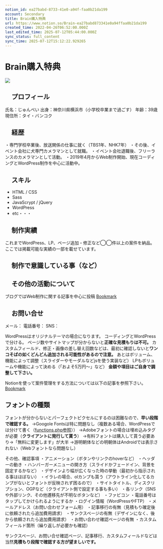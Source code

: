 ```yaml
---
notion_id: ea27babd-8733-41e0-a94f-faa0b21da199
account: Secondary
title: Brain購入特典
url: https://www.notion.so/Brain-ea27babd873341e0a94ffaa0b21da199
created_time: 2022-04-26T06:52:00.000Z
last_edited_time: 2025-07-12T05:44:00.000Z
sync_status: full_content
sync_time: 2025-07-12T15:12:22.929265
---
```

# Brain購入特典

  ![](https://prod-files-secure.s3.us-west-2.amazonaws.com/d58fe38c-a9d4-4466-aed9-85604b7b2c6d/73022ab0-89c5-4625-ad0b-45a44e259874/favicon.png?X-Amz-Algorithm=AWS4-HMAC-SHA256&X-Amz-Content-Sha256=UNSIGNED-PAYLOAD&X-Amz-Credential=ASIAZI2LB4667TJUKRAH%2F20250719%2Fus-west-2%2Fs3%2Faws4_request&X-Amz-Date=20250719T060450Z&X-Amz-Expires=3600&X-Amz-Security-Token=IQoJb3JpZ2luX2VjEIX%2F%2F%2F%2F%2F%2F%2F%2F%2F%2FwEaCXVzLXdlc3QtMiJHMEUCIGaZMCoNeyvWjTTS0wdHQ3y8MEa4Qf0e8E7T4swHCRq8AiEAn4oQZ2i7Hg265riOZ3frytRSsxAX3fmwaRkVoD7iqd4qiAQInv%2F%2F%2F%2F%2F%2F%2F%2F%2F%2FARAAGgw2Mzc0MjMxODM4MDUiDDy7qLFHZ505lRfN5yrcA6byzyiN8SSUmDwWK6S3SYVk0ruUykwC0PgbSisNSdw2gW4rGgqyOGyWHMXT8%2BbRSsT3p4MtLypz91kxyXZugMtwWk2Xt1Y%2F5NfcNjCNslJvxUJn9omvuN9fft3ZaitpiWKMfyblttXaLTTg4HOgn9xZKLZ%2FVq0TbGB8v9JppzIE8G5soGbwDQaZbZELnT4hHUWigJ6GkztJug%2B%2BUTV4QRk1dYDSHdKCTO9WXMge9qiityBL6xgv6LExfqMivaOh7GcS9JQFxPA%2FKvtAkS4dwkiTY3RUbNUKmJogmOLaj3zNNI7nAMlEN1ORnN3kyO9NJIvKodfF1tpEsGkyGdK2wFTlzsXWCymx%2BJEYDBNjpHAFns1manfQ5hr9Ho5cB45YZSxNUDpZe%2BL09Z630s%2BggVDv4lqDamutd0iRFYDDzLseFXNQ1Awv2HB3kgbaTXsgQt1ZULr8CfqRaBc%2FXGZDxI02TgOjMiLicMaXInkWOb2%2Bjx%2FbSvxCC8A3543yiARFHFeMIiOWh54S%2F%2Bf%2Byi7pSOnJsjCLiviUfeU2pVZm4v35%2FZlX2Fxm0OZ7QyKFHefjIjONY3d8%2BPvA9BwjWUhtQcm9%2BhYLgwrBodvN3HUh8n%2FRqvlTR8OM7rOfIm%2FlMN3F7MMGOqUBlZxxld%2BDhuODKJWtqr%2F8RfB9eK%2FKMo%2F7vO48HPpDzDJXV5moGsaDoVBjmzU5fot30IzseUgkDz6A9F77qJoF1Sa83xnM8tX%2Bu8rYRUiFiEQQw9l8XMstcfOwFYY%2B0kUYKynhkxIH%2FVVk8bqQ8UG6K2sh16k3U1zREYlOu3wtf3JmTx9Y3E7u%2FFV7gsMZ4l0CnCPdfO6d8Mhz0OGVN%2FgpNH%2BgcU6X&X-Amz-Signature=ef9e665cb7c0522311266521d5cc96bfb25e0117d22385045967559e97cd7715&X-Amz-SignedHeaders=host&x-amz-checksum-mode=ENABLED&x-id=GetObject)
  ## 　プロフィール
  
  氏名：じゅんぺい
  出身：神奈川県横浜市（小学校卒業まで過ごす）
  年齢：39歳
  現住所：タイ・バンコク
  
  ## 　経歴
  
  ・専門学校卒業後、放送関係の仕事に就く（TBS1年、NHK7年）
  ・その後、イベント会社に犬専門カメラマンとして就職。
  ・イベント会社退職後、フリーランスのカメラマンとして活動。
  ・2019年4月からWeb制作開始、現在コーディングとWordPress制作を中心に活動中。
  
  ## 　スキル
  
  - HTML / CSS
  - Sass
  - JavaScrypt / jQuery 
  - WordPress
  - etc・・・
  
  ## 　制作実績
  
  これまでWordPress、LP、ページ追加・修正など◯◯件以上の案件を納品。
  ここでは掲載可能な実績の一部を載せています。
  
  
  ## 　制作で意識している事（など）
  
  
  
  ## 　その他の活動について
  
  ブログではWeb制作に関する記事を中心に投稿
  [Bookmark](https://junpei-sugiyama.com/)
  
  ## 　お問い合せ
  
  メール：
  電話番号：
  SNS：
  
  WordPressはオリジナルテーマの場合になります。
  コーディングとWordPressで分ける。
  ページ数やサイトマップが分からないと**正確な見積もりは不可。**
  カスタムフィールド、修正・画像の差し替え回数などは、最初に確認しないと**ワンコそばの如くどんどん追加される可能性があるので注意。**
  あとはボリューム、機能によって調整（スライダーやモーダルなどjsを使う実装など）
  LPもボリュームや機能によって決める（「およそ5万円〜」など）
  **金額や項目はご自身で調整して下さい。**
  
  
  
  
  Notionを使って案件管理をする方法については以下の記事を参照下さい。
  [Bookmark](https://junpei-sugiyama.com/notion-management-list/)
  
  
  ## **フォントの種類**
  フォントが分からないとパーフェクトピクセルにするのは困難なので、**早い段階で確認する。**
  →Googole Fontsは特に問題なし（複数ある場合、WordPressでは分けて書く（[functions.php参照](/479c64bb695b40748befd665af7f3cb6)））
  →Adobeフォントの場合は埋め込みタグが必要（**クライアントに発行して貰う**）
  →有料フォントは購入して貰う必要あり→「無料に変更します」が大半
  →游明朝体などの明朝体はAndroidでは表示されない（Webフォントなら問題なし）
  
  その他、確認事項
  ・アニメーション（ボタンやリンクのhoverなど）
  ・ヘッダーの動き
  ・ハンバーガーメニューの開き方（スライドかフェードイン、背景を固定するかなど）
  ・デザインより幅が広くなった時の挙動（最初から指示される事はほぼない）
  ・イラレの場合、olカンプも貰う（アウトライン化してるカンプがないとフォントが反映されず困るので）
  ・サイトタイトル、ディスクリプション、OGPなど（クライアント側で設定する事も多い）
  ・各リンク（SNSや外部リンク、その他遷移先が不明なボタンなど）
  ・ファビコン
  ・電話番号はタップしてかけられるようにするか
  ・ログイン情報（WordPressやFTP）
  ・メールアドレス（お問い合わせフォーム用）
  ・記事移行の有無（見積もり確定後に依頼されたら追加費用請求）
  ・サンクスページの有無（デザインになく、後から依頼されたら追加費用請求）
  ・お問い合わせ確認ページの有無
  ・カスタムフィールド箇所（繰り返しが必要かも確認）
  
  サンクスページ、お問い合せ確認ページ、記事移行、カスタムフィールドなどは当然**見積もり段階で確認する方が望ましいです。**